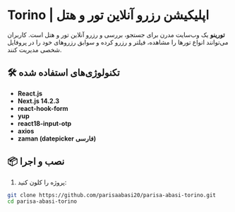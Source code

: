 # Torino | اپلیکیشن رزرو آنلاین تور و هتل

**تورینو** یک وب‌سایت مدرن برای جستجو، بررسی و رزرو آنلاین تور و هتل است. کاربران می‌توانند انواع تورها را مشاهده، فیلتر و رزرو کرده و سوابق رزروهای خود را در پروفایل شخصی مدیریت کنند.

## 🛠️ تکنولوژی‌های استفاده شده

- **React.js**
- **Next.js 14.2.3**
- **react-hook-form**
- **yup**
- **react18-input-otp**
- **axios**
- **zaman (datepicker فارسی)**

## 📦 نصب و اجرا

1. پروژه را کلون کنید:

```bash
git clone https://github.com/parisaabasi20/parisa-abasi-torino.git
cd parisa-abasi-torino
```
